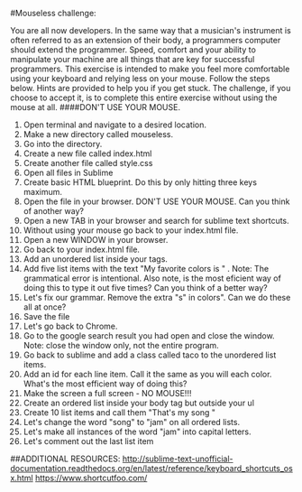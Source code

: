 #Mouseless challenge:

You are all now developers. In the same way that a musician's instrument is often referred to as an extension of their body, a programmers computer should extend the programmer. Speed, comfort and your ability to manipulate your machine are all things that are key for successful programmers. This exercise is intended to make you feel more comfortable using your keyboard and relying less on your mouse. Follow the steps below. Hints are provided to help you if you get stuck. The challenge, if you choose to accept it, is to complete this entire exercise without using the mouse at all. ####DON'T USE YOUR MOUSE.

1. Open terminal and navigate to a desired location. 
2. Make a new directory called mouseless. 
3. Go into the directory. 
4. Create a new file called index.html 
5. Create another file called style.css
6. Open all files in Sublime 
7. Create basic HTML blueprint. Do this by only hitting three keys maximum.
8. Open the file in your browser. DON'T USE YOUR MOUSE. Can you think of another way?
9. Open a new TAB in your browser and search for sublime text shortcuts.
10. Without using your mouse go back to your index.html file.
11. Open a new WINDOW in your browser.
12. Go back to your index.html file.
13. Add an unordered list inside your <body> tags.
14. Add five list items with the text "My favorite colors is " . Note: The grammatical error is intentional. Also note, is the most eficient way of doing this to type it out five times? Can you think of a better way?
15. Let's fix our grammar. Remove the extra "s" in colors". Can we do these all at once?
16. Save the file
17. Let's go back to Chrome.
18. Go to the google search result you had open and close the window. Note: close the window only, not the entire program.
19. Go back to sublime and add a class called taco to the unordered list items.
20. Add an id for each line item. Call it the same as you will each color. What's the most efficient way of doing this? 
21. Make the screen a full screen - NO MOUSE!!!
22. Create an ordered list inside your body tag but outside your ul
23. Create 10 list items and call them "That's my song "
24. Let's change the word "song" to "jam" on all ordered lists.
25. Let's make all instances of the word "jam" into capital letters.
26. Let's comment out the last list item

##ADDITIONAL RESOURCES:
http://sublime-text-unofficial-documentation.readthedocs.org/en/latest/reference/keyboard_shortcuts_osx.html
https://www.shortcutfoo.com/
